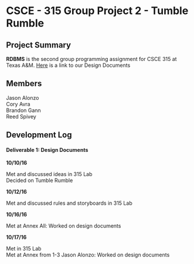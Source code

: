 # CSCE - 315 Group Project 2 - Tumble Rumble

## Project Summary

**RDBMS** is the second group programming assignment for CSCE 315 at Texas A&M. [Here](https://docs.google.com/a/tamu.edu/document/d/1BeEMBn4f1MeWA3jVzjUNd0Jw-hCdaoTh7SGW8L-iiic/edit?usp=sharing) is a link to our Design Documents

## Members
Jason Alonzo<br>
Cory Avra<br>
Brandon Gann<br>
Reed Spivey<br>

## Development Log

#### Deliverable 1: Design Documents

**10/10/16**

Met and discussed ideas in 315 Lab<br/>
Decided on Tumble Rumble <br/>

**10/12/16**

Met and discussed rules and storyboards in 315 Lab<br/>

**10/16/16**

Met at Annex
All: Worked on design documents

**10/17/16**

Met in 315 Lab<br/>
Met at Annex from 1-3
Jason Alonzo: Worked on design documents
